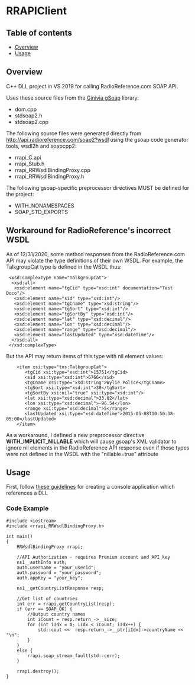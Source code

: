 # RRAPIClient
## Table of contents
* [Overview](#overview)
* [Usage](#usage)

## Overview
C++ DLL project in VS 2019 for calling RadioReference.com SOAP API.

Uses these source files from the [Ginivia gSoap](https://www.genivia.com/doc/guide/html/index.html) library:
* dom.cpp
* stdsoap2.h
* stdsoap2.cpp

The following source files were generated directly from http://api.radioreference.com/soap2?wsdl using the gsoap code generator tools, wsdl2h and soapcpp2:
* rrapi_C.api
* rrapi_Stub.h
* rrapi_RRWsdlBindingProxy.cpp
* rrapi_RRWsdlBindingProxy.h

The following gsoap-specific preprocessor directives MUST be defined for the project:
* WITH_NONAMESPACES
* SOAP_STD_EXPORTS

## Workaround for RadioReference's incorrect WSDL
As of 12/31/2020, some method responses from the RadioReference.com API may violate the type definitions of their own WSDL. 
For example, the TalkgroupCat type is defined in the WSDL thus:
```
 <xsd:complexType name="TalkgroupCat">
  <xsd:all>
   <xsd:element name="tgCid" type="xsd:int" documentation="Test Doco"/>
   <xsd:element name="sid" type="xsd:int"/>
   <xsd:element name="tgCname" type="xsd:string"/>
   <xsd:element name="tgSort" type="xsd:int"/>
   <xsd:element name="tgSortBy" type="xsd:int"/>
   <xsd:element name="lat" type="xsd:decimal"/>
   <xsd:element name="lon" type="xsd:decimal"/>
   <xsd:element name="range" type="xsd:decimal"/>
   <xsd:element name="lastUpdated" type="xsd:dateTime"/>
  </xsd:all>
 </xsd:complexType>
```
But the API may return items of this type with nil element values:
```
    <item xsi:type="tns:TalkgroupCat">
       <tgCid xsi:type="xsd:int">15751</tgCid>
       <sid xsi:type="xsd:int">6766</sid>
       <tgCname xsi:type="xsd:string">Wylie Police</tgCname>
       <tgSort xsi:type="xsd:int">30</tgSort>
       <tgSortBy xsi:nil="true" xsi:type="xsd:int"/>
       <lat xsi:type="xsd:decimal">33.02</lat>
       <lon xsi:type="xsd:decimal">-96.54</lon>
       <range xsi:type="xsd:decimal">5</range>
       <lastUpdated xsi:type="xsd:dateTime">2015-05-08T10:50:38-05:00</lastUpdated>
    </item>
```
As a workaround, I defined a new preprocessor directive **WITH_IMPLICIT_NILLABLE** which will cause gsoap's XML validator to ignore nil elements in the RadioReference API response even if those types were not defined in the WSDL with the "nillable=true" attribute

## Usage
First, follow [these guidelines](https://docs.microsoft.com/en-us/cpp/build/walkthrough-creating-and-using-a-dynamic-link-library-cpp?view=msvc-160#to-create-a-client-app-in-visual-studio) for creating a console application which references a DLL
<br/>
### Code Example
```
#include <iostream>
#include <rrapi_RRWsdlBindingProxy.h>

int main()
{
	RRWsdlBindingProxy rrapi;

	//API Authorization - requires Premium account and API key
	ns1__authInfo auth;
	auth.username = "your_userid";
	auth.password = "your_password";
	auth.appKey = "your_key";

	ns1__getCountryListResponse resp;

	//Get list of countries
	int err = rrapi.getCountryList(resp);
	if (err == SOAP_OK) {
		//Output country names
		int iCount = resp.return_->__size;
		for (int iIdx = 0; iIdx < iCount; iIdx++) {
			std::cout <<  resp.return_->__ptr[iIdx]->countryName << "\n";
		}
	}
	else {
		rrapi.soap_stream_fault(std::cerr);
	}
	
    rrapi.destroy();
}
```
